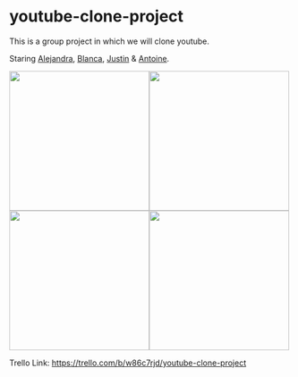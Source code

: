 # youtube-clone-project
This is a group project in which we will clone youtube. 

Staring [Alejandra](https://github.com/AlejandraRV91), [Blanca](https://github.com/winterbelle), [Justin](https://github.com/j-knolley) &amp; [Antoine](https://github.com/amshepard).

<img src="https://raw.githubusercontent.com/amshepard/youtube-clone-project/main/youtube-clone-project/src/images/aramirez.jpeg" width="250" height="250"/><img src="https://github.com/amshepard/youtube-clone-project/blob/main/youtube-clone-project/src/images/baltamirano.jpeg" width="250" height="250"/>
<img src="https://github.com/amshepard/youtube-clone-project/blob/main/youtube-clone-project/src/images/jknolley.png" width="250" height="250"/><img src="https://github.com/amshepard/youtube-clone-project/blob/main/youtube-clone-project/src/images/ashepard.jpg" width="250" height="250"/>


Trello Link: https://trello.com/b/w86c7rjd/youtube-clone-project
